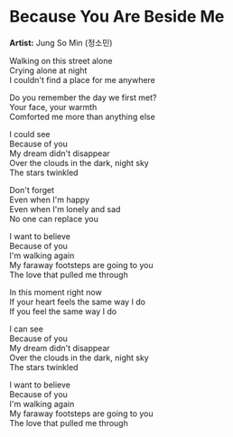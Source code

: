 # Because You Are Beside Me

**Artist:** Jung So Min (정소민)

Walking on this street alone\
Crying alone at night\
I couldn't find a place for me anywhere

Do you remember the day we first met?\
Your face, your warmth\
Comforted me more than anything else

I could see\
Because of you\
My dream didn't disappear\
Over the clouds in the dark, night sky\
The stars twinkled

Don't forget\
Even when I'm happy\
Even when I'm lonely and sad\
No one can replace you

I want to believe\
Because of you\
I'm walking again\
My faraway footsteps are going to you\
The love that pulled me through

In this moment right now\
If your heart feels the same way I do\
If you feel the same way I do

I can see\
Because of you\
My dream didn't disappear\
Over the clouds in the dark, night sky\
The stars twinkled

I want to believe\
Because of you\
I'm walking again\
My faraway footsteps are going to you\
The love that pulled me through
